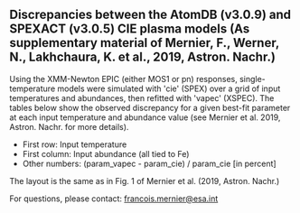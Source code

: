 Discrepancies between the AtomDB (v3.0.9) and SPEXACT (v3.0.5) CIE plasma models
  (As supplementary material of Mernier, F., Werner, N., Lakhchaura, K. et al., 2019, Astron. Nachr.)
-----


Using the XMM-Newton EPIC (either MOS1 or pn) responses, single-temperature models were simulated with 'cie' (SPEX) over a grid of input temperatures and abundances, then refitted with 'vapec' (XSPEC).
The tables below show the observed discrepancy for a given best-fit parameter at each input temperature and abundance value (see Mernier et al. 2019, Astron. Nachr. for more details).

- First row: Input temperature
- First column: Input abundance (all tied to Fe)
- Other numbers: (param_vapec - param_cie) / param_cie     [in percent]

The layout is the same as in Fig. 1 of Mernier et al. (2019, Astron. Nachr.)


For questions, please contact: francois.mernier@esa.int

